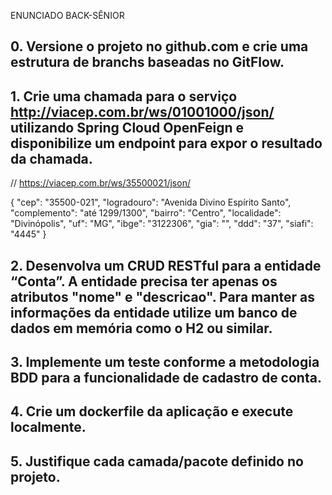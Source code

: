 ENUNCIADO BACK-SÊNIOR

## 0. Versione o projeto no github.com e crie uma estrutura de branchs baseadas no GitFlow.

## 1. Crie uma chamada para o serviço http://viacep.com.br/ws/01001000/json/ utilizando Spring Cloud OpenFeign e disponibilize um endpoint para expor o resultado da chamada.

// https://viacep.com.br/ws/35500021/json/

{
"cep": "35500-021",
"logradouro": "Avenida Divino Espírito Santo",
"complemento": "até 1299/1300",
"bairro": "Centro",
"localidade": "Divinópolis",
"uf": "MG",
"ibge": "3122306",
"gia": "",
"ddd": "37",
"siafi": "4445"
}


## 2. Desenvolva um CRUD RESTful para a entidade “Conta”.  A entidade precisa ter apenas os atributos "nome" e "descricao". Para manter as informações da entidade utilize um banco de dados em memória como o H2 ou similar.

## 3. Implemente um teste conforme a metodologia BDD para a funcionalidade de cadastro de conta.

## 4. Crie um dockerfile da aplicação e execute localmente.

## 5. Justifique cada camada/pacote definido no projeto. 